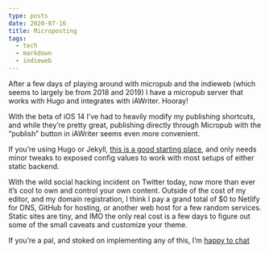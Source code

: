 ```yaml
---
type: posts
date: 2020-07-16
title: Microposting
tags:
  - tech
  - markdown
  - indieweb
---
```


After a few days of playing around with micropub and the indieweb (which seems to largely be from 2018 and 2019) I have a micropub server that works with Hugo and integrates with iAWriter. Hooray!

With the beta of iOS 14 I’ve had to heavily modify my publishing shortcuts, and while they’re pretty great, publishing directly through Micropub with the “publish” button in iAWriter seems even more convenient.

If you’re using Hugo or Jekyll, [this is a good starting place](https://github.com/am1t/webpage-micropub-to-github), and only needs minor tweaks to exposed config values to work with most setups of either static backend.

With the wild social hacking incident on Twitter today, now more than ever it’s cool to own and control your own content. Outside of the cost of my editor, and my domain registration, I think I pay a grand total of $0 to Netlify for DNS, GitHub for hosting, or another web host for a few random services. Static sites are tiny, and IMO the only real cost is a few days to figure out some of the small caveats and customize your theme.

If you’re a pal, and stoked on implementing any of this, I’m [happy to chat](mailto:brookshelley@gmail.com)
